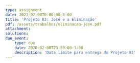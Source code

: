 ```yaml
---
type: assignment
date: 2021-02-08T0:00:00-3:00
title: 'Projeto 03: José e a Eliminação'
pdf: /assets/trabalhos/eliminacao-jose.pdf
attachment: 
solutions:
due_event: 
    type: due
    date: 2020-02-08T23:59:00-3:00
    description: 'Data limite para entrega do Projeto 03'
---
```

